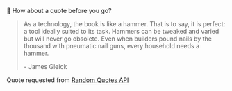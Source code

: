 📣 How about a quote before you go?

> As a technology, the book is like a hammer. That is to say, it is perfect: a tool ideally suited to its task. Hammers can be tweaked and varied but will never go obsolete. Even when builders pound nails by the thousand with pneumatic nail guns, every household needs a hammer.
>
> <p>- James Gleick</p>

Quote requested from [Random Quotes API](https://github.com/lukePeavey/quotable)
